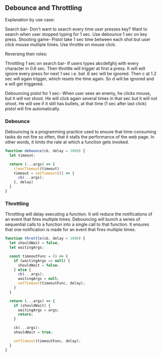 ## Debounce and Throttling

Explanation by use case:

Search bar- Don't want to search every time user presses key? Want to search when user stopped typing for 1 sec. Use debounce 1 sec on key press.
Shooting game- Pistol take 1 sec time between each shot but user click mouse multiple times. Use throttle on mouse click.

Reversing their roles:

Throttling 1 sec on search bar- If users types abcdefghij with every character in 0.6 sec. Then throttle will trigger at first a press. It will will ignore every press for next 1 sec i.e. bat .6 sec will be ignored. Then c at 1.2 sec will again trigger, which resets the time again. So d will be ignored and e will get triggered.

Debouncing pistol for 1 sec- When user sees an enemy, he clicks mouse, but it will not shoot. He will click again several times in that sec but it will not shoot. He will see if it still has bullets, at that time (1 sec after last click) pistol will fire automatically.


### Debounce

Debouncing is a programming practice used to ensure that time-consuming tasks do not fire so often, that it stalls the performance of the web page. In other words, it limits the rate at which a function gets invoked.
```js
function debounce(cb, delay = 1000) {
  let timeout;

  return (...args) => {
    clearTimeout(timeout)
    timeout = setTimeout(() => {
      cb(...args);
    }, delay)
  }
}
```

### Throttling

Throttling will delay executing a function. It will reduce the notifications of an event that fires multiple times.
Debouncing will bunch a series of sequential calls to a function into a single call to that function. It ensures that one notification is made for an event that fires multiple times.

```js
function throttle(cb, delay = 1000) {
  let shouldWait = false;
  let waitingArgs;

  const timeoutFunc = () => {
    if (waitingArgs == null) {
      shouldWait = false;
    } else {
      cb(...args);
      waitingArgs = null;
      setTimeout(timeoutFunc, delay);
    } 
  }

  return (...args) => {
    if (shouldWait) {
      waitingArgs = args;
      return;
    }

    cb(...args);
    shouldWait = true;

    setTimeout(timeoutFunc, delay);
  }
}
```
